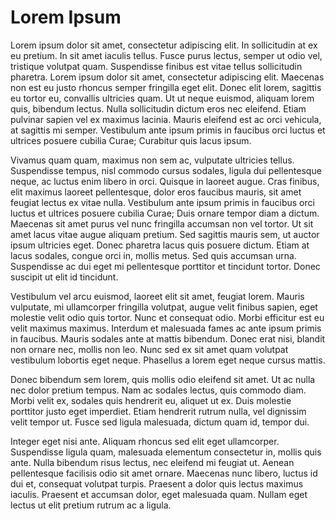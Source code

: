 # Lorem Ipsum

Lorem ipsum dolor sit amet, consectetur adipiscing elit. In sollicitudin at ex eu pretium. In sit amet iaculis tellus. Fusce purus lectus, semper ut odio vel, tristique volutpat quam. Suspendisse finibus est vitae tellus sollicitudin pharetra. Lorem ipsum dolor sit amet, consectetur adipiscing elit. Maecenas non est eu justo rhoncus semper fringilla eget elit. Donec elit lorem, sagittis eu tortor eu, convallis ultricies quam. Ut ut neque euismod, aliquam lorem quis, bibendum lectus. Nulla sollicitudin dictum eros nec eleifend. Etiam pulvinar sapien vel ex maximus lacinia. Mauris eleifend est ac orci vehicula, at sagittis mi semper. Vestibulum ante ipsum primis in faucibus orci luctus et ultrices posuere cubilia Curae; Curabitur quis lacus ipsum.

Vivamus quam quam, maximus non sem ac, vulputate ultricies tellus. Suspendisse tempus, nisl commodo cursus sodales, ligula dui pellentesque neque, ac luctus enim libero in orci. Quisque in laoreet augue. Cras finibus, elit maximus laoreet pellentesque, dolor eros faucibus mauris, sit amet feugiat lectus ex vitae nulla. Vestibulum ante ipsum primis in faucibus orci luctus et ultrices posuere cubilia Curae; Duis ornare tempor diam a dictum. Maecenas sit amet purus vel nunc fringilla accumsan non vel tortor. Ut sit amet lacus vitae augue aliquam pretium. Sed sagittis mauris sem, ut auctor ipsum ultricies eget. Donec pharetra lacus quis posuere dictum. Etiam at lacus sodales, congue orci in, mollis metus. Sed quis accumsan urna. Suspendisse ac dui eget mi pellentesque porttitor et tincidunt tortor. Donec suscipit ut elit id tincidunt.

Vestibulum vel arcu euismod, laoreet elit sit amet, feugiat lorem. Mauris vulputate, mi ullamcorper fringilla volutpat, augue velit finibus sapien, eget molestie velit odio quis tortor. Nunc et consequat odio. Morbi efficitur est eu velit maximus maximus. Interdum et malesuada fames ac ante ipsum primis in faucibus. Mauris sodales ante at mattis bibendum. Donec erat nisi, blandit non ornare nec, mollis non leo. Nunc sed ex sit amet quam volutpat vestibulum lobortis eget neque. Phasellus a lorem eget neque cursus mattis.

Donec bibendum sem lorem, quis mollis odio eleifend sit amet. Ut ac nulla nec dolor pretium tempus. Nam ac sodales lectus, quis commodo diam. Morbi velit ex, sodales quis hendrerit eu, aliquet ut ex. Duis molestie porttitor justo eget imperdiet. Etiam hendrerit rutrum nulla, vel dignissim velit tempor ut. Fusce sed ligula malesuada, dictum quam id, tempor dui.

Integer eget nisi ante. Aliquam rhoncus sed elit eget ullamcorper. Suspendisse ligula quam, malesuada elementum consectetur in, mollis quis ante. Nulla bibendum risus lectus, nec eleifend mi feugiat ut. Aenean pellentesque facilisis odio sit amet ornare. Maecenas nunc libero, luctus id dui et, consequat volutpat turpis. Praesent a dolor quis lectus maximus iaculis. Praesent et accumsan dolor, eget malesuada quam. Nullam eget lectus ut elit pretium rutrum ac a ligula.